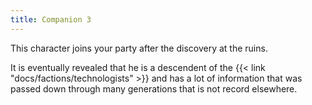 ```yaml
---
title: Companion 3
---
```


This character joins your party after the discovery at the ruins.

It is eventually revealed that he is a descendent of the {{< link "docs/factions/technologists" >}} and has a lot of information that was passed down through many generations that is not record elsewhere.
